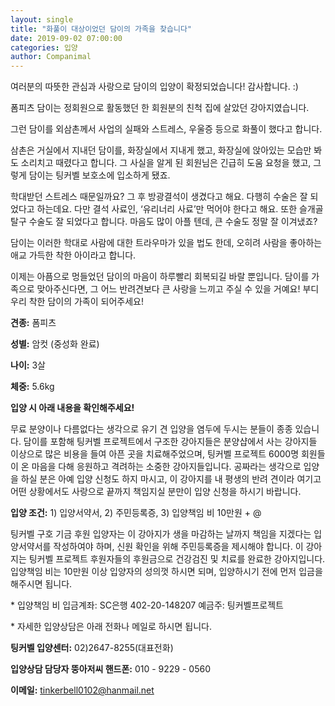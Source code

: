 ```yaml
---
layout: single
title: "화풀이 대상이었던 담이의 가족을 찾습니다"
date: 2019-09-02 07:00:00
categories: 입양
author: Companimal
---
```


여러분의 따뜻한 관심과 사랑으로 담이의 입양이 확정되었습니다! 감사합니다. :)

폼피츠 담이는 정회원으로 활동했던 한 회원분의 친척 집에 살았던 강아지였습니다.

그런 담이를 외삼촌께서 사업의 실패와 스트레스, 우울증 등으로 화풀이 했다고 합니다.

삼촌은 거실에서 지내던 담이를, 화장실에서 지내게 했고, 화장실에 앉아있는 모습만 봐도 소리치고 때렸다고 합니다. 그 사실을 알게 된 회원님은 긴급히 도움 요청을 했고, 그렇게 담이는 팅커벨 보호소에 입소하게 됐죠.

학대받던 스트레스 때문일까요? 그 후 방광결석이 생겼다고 해요. 다행히 수술은 잘 되었다고 하는데요. 다만 결석 사료인, ‘유리너리 사료’만 먹어야 한다고 해요. 또한 슬개골 탈구 수술도 잘 되었다고 합니다. 마음도 많이 아플 텐데, 큰 수술도 정말 잘 이겨냈죠?

담이는 이러한 학대로 사람에 대한 트라우마가 있을 법도 한데, 오히려 사람을 좋아하는 애교 가득한 착한 아이라고 합니다.

이제는 아픔으로 멍들었던 담이의 마음이 하루빨리 회복되길 바랄 뿐입니다. 담이를 가족으로 맞아주신다면, 그 어느 반려견보다 큰 사랑을 느끼고 주실 수 있을 거예요! 부디 우리 착한 담이의 가족이 되어주세요!

**견종:** 폼피츠

**성별:** 암컷 (중성화 완료)

**나이:** 3살

**체중:** 5.6kg

**입양 시 아래 내용을 확인해주세요!**

무료 분양이나 다름없다는 생각으로 유기 견 입양을 염두에 두시는 분들이 종종 있습니다. 담이를 포함해 팅커벨 프로젝트에서 구조한 강아지들은 분양샵에서 사는 강아지들 이상으로 많은 비용을 들여 아픈 곳을 치료해주었으며, 팅커벨 프로젝트 6000명 회원들이 온 마음을 다해 응원하고 격려하는 소중한 강아지들입니다. 공짜라는 생각으로 입양을 하실 분은 아예 입양 신청도 하지 마시고, 이 강아지를 내 평생의 반려 견이라 여기고 어떤 상황에서도 사랑으로 끝까지 책임지실 분만이 입양 신청을 하시기 바랍니다.

**입양 조건:** 1) 입양서약서, 2) 주민등록증, 3) 입양책임 비 10만원 + @

팅커벨 구호 기금 후원 입양자는 이 강아지가 생을 마감하는 날까지 책임을 지겠다는 입양서약서를 작성하여야 하며, 신원 확인을 위해 주민등록증을 제시해야 합니다. 이 강아지는 팅커벨 프로젝트 후원자들의 후원금으로 건강검진 및 치료를 완료한 강아지입니다. 입양책임 비는 10만원 이상 입양자의 성의껏 하시면 되며, 입양하시기 전에 먼저 입금을 해주시면 됩니다.

\* 입양책임 비 입금계좌: SC은행 402-20-148207 예금주: 팅커벨프로젝트

\* 자세한 입양상담은 아래 전화나 메일로 하시면 됩니다.

**팅커벨 입양센터:** 02)2647-8255(대표전화)

**입양상담 담당자 뚱아저씨 핸드폰:** 010 - 9229 - 0560

**이메일:** tinkerbell0102@hanmail.net
